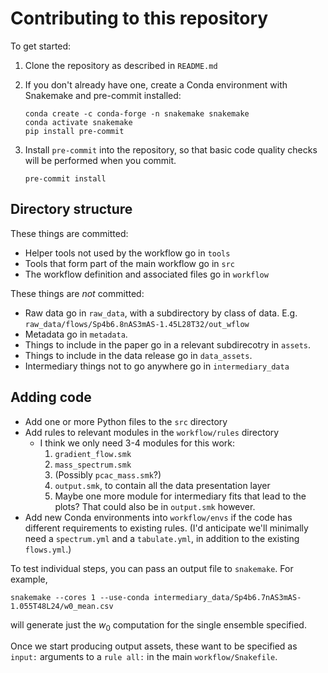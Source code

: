# Contributing to this repository

To get started:

1. Clone the repository as described in `README.md`
2. If you don't already have one,
   create a Conda environment with Snakemake and pre-commit installed:

       conda create -c conda-forge -n snakemake snakemake
       conda activate snakemake
       pip install pre-commit

3. Install `pre-commit` into the repository,
   so that basic code quality checks will be performed when you commit.

       pre-commit install

## Directory structure

These things are committed:

- Helper tools not used by the workflow go in `tools`
- Tools that form part of the main workflow go in `src`
- The workflow definition and associated files go in `workflow`

These things are *not* committed:

- Raw data go in `raw_data`, with a subdirectory by class of data.
  E.g. `raw_data/flows/Sp4b6.8nAS3mAS-1.45L28T32/out_wflow`
- Metadata go in `metadata`.
- Things to include in the paper go in a relevant subdirecotry in `assets`.
- Things to include in the data release go in `data_assets`.
- Intermediary things not to go anywhere go in `intermediary_data`

## Adding code

- Add one or more Python files to the `src` directory
- Add rules to relevant modules in the `workflow/rules` directory
  - I think we only need 3-4 modules for this work:
    1. `gradient_flow.smk`
    2. `mass_spectrum.smk`
    3. (Possibly `pcac_mass.smk`?)
    4. `output.smk`, to contain all the data presentation layer
    5. Maybe one more module for intermediary fits that lead to the plots?
       That could also be in `output.smk` however.
- Add new Conda environments into `workflow/envs`
  if the code has different requirements to existing rules.
  (I'd anticipate we'll minimally need a `spectrum.yml` and a `tabulate.yml`,
  in addition to the existing `flows.yml`.)

To test individual steps,
you can pass an output file to `snakemake`.
For example,

    snakemake --cores 1 --use-conda intermediary_data/Sp4b6.7nAS3mAS-1.055T48L24/w0_mean.csv

will generate just the $w_0$ computation for the single ensemble specified.

Once we start producing output assets,
these want to be specified as `input:` arguments
to a `rule all:` in the main `workflow/Snakefile`.
